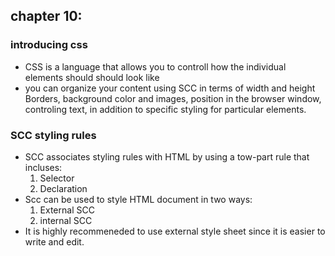## chapter 10:
### introducing css
* CSS is a language that allows you to controll how the individual elements should should look like 
* you can organize your content using SCC in terms of width and height
Borders, background color and images, position in the browser window, controling text, in addition to specific styling for particular elements.
### SCC styling rules
* SCC associates styling rules with HTML by using a tow-part rule that incluses:
    1. Selector
    2. Declaration
* Scc can be used to style HTML document in two ways:
    1. External SCC
    2. internal SCC
* It is highly recommeneded to use external style sheet since it is easier to write and edit.
